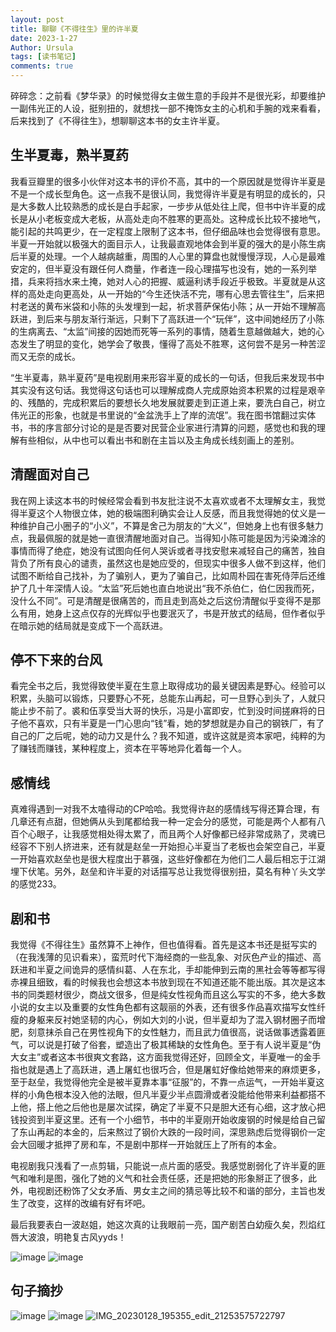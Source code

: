 ```yaml
---
layout: post
title: 聊聊《不得往生》里的许半夏
date: 2023-1-27
Author: Ursula 
tags: [读书笔记]
comments: true
--- 
```


碎碎念：之前看《梦华录》的时候觉得女主做生意的手段并不是很光彩，却要维护一副伟光正的人设，挺别扭的，就想找一部不掩饰女主的心机和手腕的戏来看看，后来找到了《不得往生》，想聊聊这本书的女主许半夏。

## 生半夏毒，熟半夏药
我看豆瓣里的很多小伙伴对这本书的评价不高，其中的一个原因就是觉得许半夏是不是一个成长型角色。这一点我不是很认同，我觉得许半夏是有明显的成长的，只是大多数人比较熟悉的成长是白手起家，一步步从低处往上爬，但书中许半夏的成长是从小老板变成大老板，从高处走向不胜寒的更高处。这种成长比较不接地气，能引起的共鸣更少，在一定程度上限制了这本书，但仔细品味也会觉得很有意思。半夏一开始就以极强大的面目示人，让我最直观地体会到半夏的强大的是小陈生病后半夏的处理。一个人越病越重，周围的人心里的算盘也就慢慢浮现，人心是最难安定的，但半夏没有跟任何人商量，作者连一段心理描写也没有，她的一系列举措，兵来将挡水来土掩，她对人心的把握、威逼利诱手段近乎极致。半夏就是从这样的高处走向更高处，从一开始的“今生还快活不完，哪有心思去管往生”，后来把村老送的黄布米袋和小陈的头发埋到一起，祈求菩萨保佑小陈；从一开始不理解高跃进，到后来与朋友渐行渐远，只剩下了高跃进一个“玩伴”，这中间她经历了小陈的生病离去、“太监”间接的因她而死等一系列的事情，随着生意越做越大，她的心态发生了明显的变化，她学会了敬畏，懂得了高处不胜寒，这何尝不是另一种苦涩而又无奈的成长。

“生半夏毒，熟半夏药”是电视剧用来形容半夏的成长的一句话，但我后来发现书中其实没有这句话。我觉得这句话也可以理解成商人完成原始资本积累的过程是艰辛的、残酷的，完成积累后的要想长久地发展就要走到正道上来，要洗白自己，树立伟光正的形象，也就是书里说的“金盆洗手上了岸的流氓”。我在图书馆翻过实体书，书的序言部分讨论的是是否要对民营企业家进行清算的问题，感觉也和我的理解有些相似，从中也可以看出书和剧在主旨以及主角成长线刻画上的差别。

## 清醒面对自己
我在网上读这本书的时候经常会看到书友批注说不太喜欢或者不太理解女主，我觉得半夏这个人物很立体，她的极端图利确实会让人反感，而且我觉得她的仗义是一种维护自己小圈子的“小义”，不算是舍己为朋友的“大义”，但她身上也有很多魅力点，我最佩服的就是她一直很清醒地面对自己。当得知小陈可能是因为污染滩涂的事情而得了绝症，她没有试图向任何人哭诉或者寻找安慰来减轻自己的痛苦，独自背负了所有良心的谴责，虽然这也是她应受的，但现实中很多人做不到这样，他们试图不断给自己找补，为了骗别人，更为了骗自己，比如周朴园在害死侍萍后还维护了几十年深情人设。“太监”死后她也直白地说出“我不杀伯仁，伯仁因我而死，没什么不同”。可是清醒是很痛苦的，而且走到高处之后这份清醒似乎变得不是那么有用，她身上这点仅存的光辉似乎也要泯灭了，书是开放式的结局，但作者似乎在暗示她的结局就是变成下一个高跃进。

## 停不下来的台风
看完全书之后，我觉得致使半夏在生意上取得成功的最关键因素是野心。经验可以积累，头脑可以锻炼，只要野心不死，总能东山再起，可一旦野心到头了，人就只能止步不前了。裘和伍享受当大哥的快乐，冯是小富即安，忙到没时间搓麻将的日子他不喜欢，只有半夏是一门心思向“钱”看，她的梦想就是办自己的钢铁厂，有了自己的厂之后呢，她的动力又是什么？我不知道，或许这就是资本家吧，纯粹的为了赚钱而赚钱，某种程度上，资本在平等地异化着每一个人。

## 感情线
真难得遇到一对我不太嗑得动的CP哈哈。我觉得许赵的感情线写得还算合理，有几章还有点甜，但她俩从头到尾都给我一种一定会分的感觉，可能是两个人都有八百个心眼子，让我感觉相处得太累了，而且两个人好像都已经非常成熟了，灵魂已经容不下别人挤进来，还有就是赵垒一开始担心半夏当了老板也会架空自己，半夏一开始喜欢赵垒也是很大程度出于慕强，这些好像都在为他们二人最后相忘于江湖埋下伏笔。另外，赵垒和许半夏的对话描写总让我觉得很别扭，莫名有种丫头文学的感觉233。

## 剧和书
我觉得《不得往生》虽然算不上神作，但也值得看。首先是这本书还是挺写实的（在我浅薄的见识看来），蛮荒时代下海经商的一些乱象、对灰色产业的描述、高跃进和半夏之间诡异的感情纠葛、人在东北，手却能伸到云南的黑社会等等都写得赤裸且细致，看的时候我也会想这本书放到现在不知道还能不能出版。其次是这本书的同类题材很少，商战文很多，但是纯女性视角而且这么写实的不多，绝大多数小说的女主以及重要的女性角色都有这靓丽的外表，还有很多作品喜欢描写女性纤瘦的身躯来反衬她坚韧的内心，例如大刘的小说，但半夏却为了混入钢材圈子而增肥，刻意抹杀自己在男性视角下的女性魅力，而且武力值很高，说话做事透露着匪气，可以说是打破了俗套，塑造出了极其稀缺的女性角色。至于有人说半夏是“伪大女主”或者这本书很爽文套路，这方面我觉得还好，回顾全文，半夏唯一的金手指也就是遇上了高跃进，遇上屠虹也很巧合，但是屠虹好像给她带来的麻烦更多，至于赵垒，我觉得他完全是被半夏靠本事“征服”的，不靠一点运气，一开始半夏这样的小角色根本没入他的法眼，但凡半夏少半点圆滑或者没能给他带来利益都搭不上他，搭上他之后他也是屡次试探，确定了半夏不只是胆大还有心细，这才放心把钱投资到半夏这里。还有一个小细节，书中的半夏刚开始收废钢的时候是给自己留了东山再起的本金的，后来熬过了钢价大跌的一段时间，深思熟虑后觉得钢价一定会大回暖才抵押了房和车，不是剧中那样一开始就压上了所有的本金。

电视剧我只浅看了一点剪辑，只能说一点片面的感受。我感觉剧弱化了许半夏的匪气和唯利是图，强化了她的义气和社会责任感，还是把她的形象掰正了很多，此外，电视剧还粉饰了父女矛盾、男女主之间的猜忌等比较不和谐的部分，主旨也发生了改变，这样的改编有好有坏吧。
    
最后我要表白一波赵姐，她这次真的让我眼前一亮，国产剧苦白幼瘦久矣，烈焰红唇大波浪，明艳复古风yyds！

![image](https://user-images.githubusercontent.com/73097943/215116999-d0c9426a-a3d4-4b90-be16-4d34e304e349.png)
![image](https://user-images.githubusercontent.com/73097943/215117282-0a43cc42-9a06-4455-84fb-ead9626558d2.png)

## 句子摘抄
![image](https://user-images.githubusercontent.com/73097943/215266100-5fd6fb14-086b-4288-a79d-9fc6dbf63d1a.png)
![image](https://user-images.githubusercontent.com/73097943/215266221-2ff81ca5-eaa2-489b-b9f4-2641b6baff41.png)
![IMG_20230128_195355_edit_21253575722797](https://user-images.githubusercontent.com/73097943/215266136-31308c52-4139-4fad-a8bb-779cd173f282.jpg)

